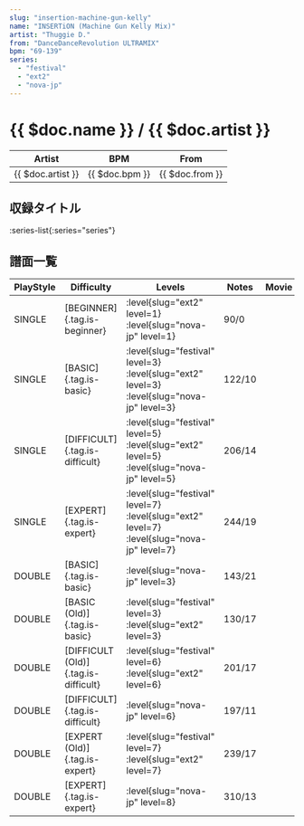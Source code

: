 ```yaml
---
slug: "insertion-machine-gun-kelly"
name: "INSERTiON (Machine Gun Kelly Mix)"
artist: "Thuggie D."
from: "DanceDanceRevolution ULTRAMIX"
bpm: "69-139"
series:
  - "festival"
  - "ext2"
  - "nova-jp"
---
```


# {{ $doc.name }} / {{ $doc.artist }}

|Artist|BPM|From|
|------|---|----|
|{{ $doc.artist }}|{{ $doc.bpm }}|{{ $doc.from }}|

## 収録タイトル

:series-list{:series="series"}

## 譜面一覧

|PlayStyle|Difficulty|Levels|Notes|Movie|
|---------|----------|------|-----|-----|
|SINGLE|[BEGINNER]{.tag.is-beginner}|<div class="field is-grouped is-grouped-multiline"> :level{slug="ext2" level=1} :level{slug="nova-jp" level=1}</div>|90/0||
|SINGLE|[BASIC]{.tag.is-basic}|<div class="field is-grouped is-grouped-multiline"> :level{slug="festival" level=3} :level{slug="ext2" level=3} :level{slug="nova-jp" level=3}</div>|122/10||
|SINGLE|[DIFFICULT]{.tag.is-difficult}|<div class="field is-grouped is-grouped-multiline"> :level{slug="festival" level=5} :level{slug="ext2" level=5} :level{slug="nova-jp" level=5}</div>|206/14||
|SINGLE|[EXPERT]{.tag.is-expert}|<div class="field is-grouped is-grouped-multiline"> :level{slug="festival" level=7} :level{slug="ext2" level=7} :level{slug="nova-jp" level=7}</div>|244/19||
|DOUBLE|[BASIC]{.tag.is-basic}|<div class="field is-grouped is-grouped-multiline"> :level{slug="nova-jp" level=3}</div>|143/21||
|DOUBLE|[BASIC (Old)]{.tag.is-basic}|<div class="field is-grouped is-grouped-multiline"> :level{slug="festival" level=3} :level{slug="ext2" level=3}</div>|130/17||
|DOUBLE|[DIFFICULT (Old)]{.tag.is-difficult}|<div class="field is-grouped is-grouped-multiline"> :level{slug="festival" level=6} :level{slug="ext2" level=6}</div>|201/17||
|DOUBLE|[DIFFICULT]{.tag.is-difficult}|<div class="field is-grouped is-grouped-multiline"> :level{slug="nova-jp" level=6}</div>|197/11||
|DOUBLE|[EXPERT (Old)]{.tag.is-expert}|<div class="field is-grouped is-grouped-multiline"> :level{slug="festival" level=7} :level{slug="ext2" level=7}</div>|239/17||
|DOUBLE|[EXPERT]{.tag.is-expert}|<div class="field is-grouped is-grouped-multiline"> :level{slug="nova-jp" level=8}</div>|310/13||
